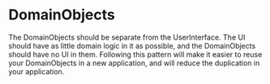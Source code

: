 # DomainObjects
The DomainObjects should be separate from the UserInterface. The UI should have as little domain logic in it as possible, and the DomainObjects should have no UI in them. Following this pattern will make it easier to reuse your DomainObjects in a new application, and will reduce the duplication in your application.